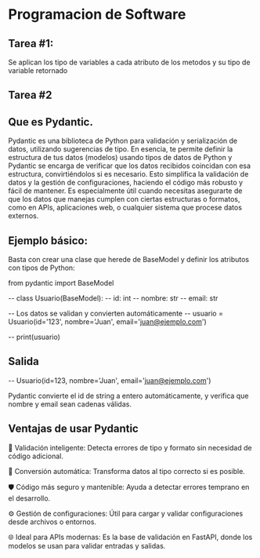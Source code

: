 # Programacion de Software
## Tarea #1:
Se aplican los tipo de variables a cada atributo de los metodos y su tipo de variable retornado

## Tarea #2 

## Que es Pydantic.
Pydantic es una biblioteca de Python para validación y serialización de datos, utilizando sugerencias de tipo. En esencia, te permite definir la estructura de tus datos (modelos) usando tipos de datos de Python y Pydantic se encarga de verificar que los datos recibidos coincidan con esa estructura, convirtiéndolos si es necesario. Esto simplifica la validación de datos y la gestión de configuraciones, haciendo el código más robusto y fácil de mantener. 
Es especialmente útil cuando necesitas asegurarte de que los datos que manejas cumplen con ciertas estructuras o formatos, como en APIs, aplicaciones web, o cualquier sistema que procese datos externos.

## Ejemplo básico:
Basta con crear una clase que herede de BaseModel y definir los atributos con tipos de Python:

from pydantic import BaseModel

-- class Usuario(BaseModel):
    -- id: int
    -- nombre: str
   -- email: str

-- Los datos se validan y convierten automáticamente
 -- usuario = Usuario(id='123', nombre='Juan', email='juan@ejemplo.com')

 -- print(usuario)

## Salida
 -- Usuario(id=123, nombre='Juan', email='juan@ejemplo.com')

Pydantic convierte el id de string a entero automáticamente, y verifica que nombre y email sean cadenas válidas.

## Ventajas de usar Pydantic

🧠 Validación inteligente: Detecta errores de tipo y formato sin necesidad de código adicional.

🔄 Conversión automática: Transforma datos al tipo correcto si es posible.

🛡️ Código más seguro y mantenible: Ayuda a detectar errores temprano en el desarrollo.

⚙️ Gestión de configuraciones: Útil para cargar y validar configuraciones desde archivos o entornos.

🌐 Ideal para APIs modernas: Es la base de validación en FastAPI, donde los modelos se usan para validar entradas y salidas.
